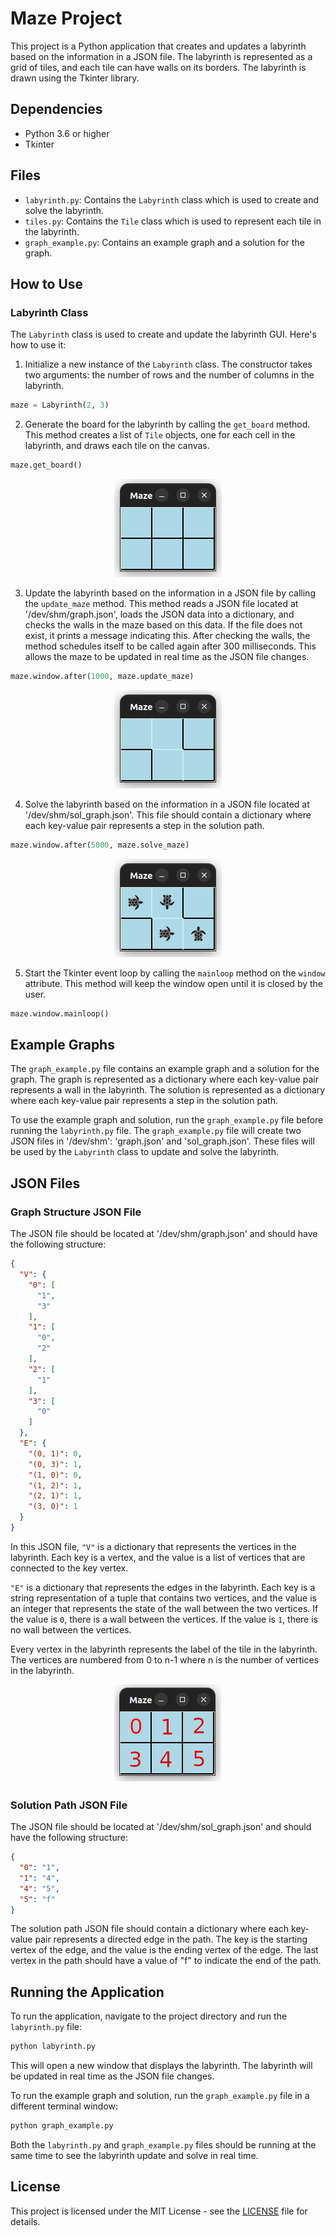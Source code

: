 # Maze Project

This project is a Python application that creates and updates a labyrinth based on the information in a JSON file. The
labyrinth is represented as a grid of tiles, and each tile can have walls on its borders. The labyrinth is drawn using
the Tkinter library.

## Dependencies

- Python 3.6 or higher
- Tkinter

## Files

- `labyrinth.py`: Contains the `Labyrinth` class which is used to create and solve the labyrinth.
- `tiles.py`: Contains the `Tile` class which is used to represent each tile in the labyrinth.
- `graph_example.py`: Contains an example graph and a solution for the graph.

## How to Use

### Labyrinth Class

The `Labyrinth` class is used to create and update the labyrinth GUI. Here's how to use it:

1. Initialize a new instance of the `Labyrinth` class. The constructor takes two arguments: the number of rows and the
   number of columns in the labyrinth.

```python
maze = Labyrinth(2, 3)
```

2. Generate the board for the labyrinth by calling the `get_board` method. This method creates a list of `Tile` objects,
   one for each cell in the labyrinth, and draws each tile on the canvas.

```python
maze.get_board()
```

<p align="center">
  <img src="imgs/empty_board.png" alt="Empty Board">
</p>

3. Update the labyrinth based on the information in a JSON file by calling the `update_maze` method. This method reads a
   JSON file located at '/dev/shm/graph.json', loads the JSON data into a dictionary, and checks the walls in the maze
   based on this data. If the file does not exist, it prints a message indicating this. After checking the walls, the
   method schedules itself to be called again after 300 milliseconds. This allows the maze to be updated in real time as
   the JSON file changes.

```python
maze.window.after(1000, maze.update_maze)
```
<p align="center">
  <img src="imgs/empty_maze.png" alt="Empty Maze">
</p>

4. Solve the labyrinth based on the information in a JSON file located at '/dev/shm/sol_graph.json'. This file should
   contain a dictionary where each key-value pair represents a step in the solution path.

```python
maze.window.after(5000, maze.solve_maze)
```

<p align="center">
  <img src="imgs/solution_maze.png" alt="Solved Maze">
</p>

5. Start the Tkinter event loop by calling the `mainloop` method on the `window` attribute. This method will keep the
   window open until it is closed by the user.

```python
maze.window.mainloop()
```

## Example Graphs

The `graph_example.py` file contains an example graph and a solution for the graph. The graph is represented as a
dictionary where each key-value pair represents a wall in the labyrinth. The solution is represented as a dictionary
where each key-value pair represents a step in the solution path.

To use the example graph and solution, run the `graph_example.py` file before running the `labyrinth.py` file.
The `graph_example.py` file will create two JSON files in '/dev/shm': 'graph.json' and 'sol_graph.json'. These files
will be used by the `Labyrinth` class to update and solve the labyrinth.

## JSON Files

### Graph Structure JSON File

The JSON file should be located at '/dev/shm/graph.json' and should have the following structure:

```json
{
  "V": {
    "0": [
      "1",
      "3"
    ],
    "1": [
      "0",
      "2"
    ],
    "2": [
      "1"
    ],
    "3": [
      "0"
    ]
  },
  "E": {
    "(0, 1)": 0,
    "(0, 3)": 1,
    "(1, 0)": 0,
    "(1, 2)": 1,
    "(2, 1)": 1,
    "(3, 0)": 1
  }
}
```

In this JSON file, `"V"` is a dictionary that represents the vertices in the labyrinth. Each key is a vertex, and the
value is a list of vertices that are connected to the key vertex.

`"E"` is a dictionary that represents the edges in the labyrinth. Each key is a string representation of a tuple that
contains two vertices, and the value is an integer that represents the state of the wall between the two vertices. If
the value is `0`, there is a wall between the vertices. If the value is `1`, there is no wall between the vertices.

Every vertex in the labyrinth represents the label of the tile in the labyrinth. The vertices are numbered from 0 to n-1
where n is the number of vertices in the labyrinth.

<p align="center">
  <img src="imgs/board_idx.png" alt="Graph">
</p>

### Solution Path JSON File

The JSON file should be located at '/dev/shm/sol_graph.json' and should have the following structure:

```json
{
  "0": "1",
  "1": "4",
  "4": "5",
  "5": "f"
}
```

The solution path JSON file should contain a dictionary where each key-value pair represents a directed edge in the
path.
The key is the starting vertex of the edge, and the value is the ending vertex of the edge. The last vertex in the path
should
have a value of "f" to indicate the end of the path.

## Running the Application

To run the application, navigate to the project directory and run the `labyrinth.py` file:

```bash
python labyrinth.py
```

This will open a new window that displays the labyrinth. The labyrinth will be updated in real time as the JSON file
changes.

To run the example graph and solution, run the `graph_example.py` file in a different terminal window:
```bash 
python graph_example.py
```

Both the `labyrinth.py` and `graph_example.py` files should be running at the same time to see the labyrinth update and 
solve in real time.

## License
This project is licensed under the MIT License - see the [LICENSE](LICENSE) file for details.


